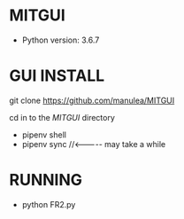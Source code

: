# MITGUI
- Python version: 3.6.7

# GUI INSTALL
git clone https://github.com/manulea/MITGUI

cd in to the *MITGUI* directory
* pipenv shell
* pipenv sync //<----- may take a while

# RUNNING #

* python FR2.py

#
